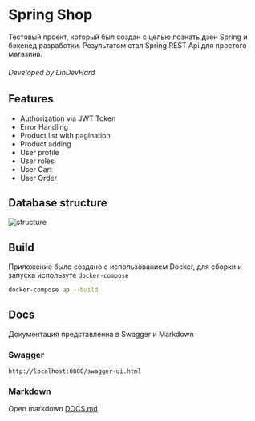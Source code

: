 # Spring Shop
Тестовый проект, который был создан с целью познать дзен Spring и бэкенед разработки. Результатом стал Spring REST Api для простого магазина.
###### Developed by LinDevHard


## Features
 - Authorization via JWT Token
 - Error Handling
 - Product list with pagination 
 - Product adding 
 - User profile
 - User roles
 - User Cart 
 - User Order
  
  ## Database structure
![structure][database_structure]





## Build
Приложение было создано с использованием Docker, для сборки и запуска используте `docker-compose`
```bash
docker-compose up --build
```

## Docs
Документация представленна в Swagger и Markdown
### Swagger

```url
http://localhost:8080/swagger-ui.html
```

### Markdown
Open markdown [DOCS.md]


[DOCS.md]: https://gitlab.com/LinDevHard/demo-spring-shop/blob/master/docs/DOCS.md
[database_structure]: https://gitlab.com/LinDevHard/demo-spring-shop/raw/master/pic/db.png
